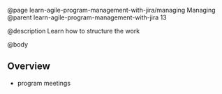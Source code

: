 @page learn-agile-program-management-with-jira/managing Managing
@parent learn-agile-program-management-with-jira 13

@description Learn how to structure the work

@body


## Overview

- program meetings
